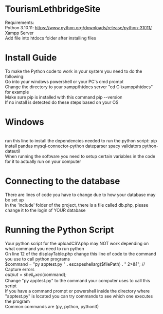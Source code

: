 # TourismLethbridgeSite
Requirements:
<br>Python 3.10.11: https://www.python.org/downloads/release/python-31011/
<br>Xampp Server
<br>Add file into htdocs folder after installing files
# Install Guide
To make the Python code to work in your system you need to do the following
<br>Go into your windows powershell or your PC's cmd prompt
<br>Change the directory to your xampp/htdocs server "cd C:\xampp\htdocs" for example
<br>Make sure pip is installed with this command pip --version
<br>If no install is detected do these steps based on your OS
# Windows
<br>run this line to install the dependencies needed to run the python script: pip install pandas mysql-connector-python dateparser spacy validators python-dateutil
<br>When running the software you need to setup certain variables in the code for it to actually run on your computer
# Connecting to the database
There are lines of code you have to change due to how your database may be set up
<br>In the 'include' folder of the project, there is a file called db.php, please change it to the login of YOUR database
# Running the Python Script
Your python script for the uploadCSV.php may NOT work depending on what command you need to run python
<br>On line 12 of the displayTable.php change this line of code to the command you use to call python programs
<br>$command = "py apptest.py " . escapeshellarg($filePath) . " 2>&1"; // Capture errors
<br>$output = shell_exec($command);
<br>Change "py apptest.py" to the command your computer uses to call this script
<br>If you have a command prompt or powershell inside the directory where "apptest.py" is located you can try commands to see which one executes the program
<br>Common commands are (py, python, python3)
